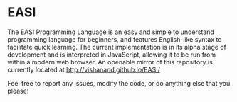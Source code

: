 # EASI

The EASI Programming Language is an easy and simple to understand programming language for beginners, and features English-like syntax to facilitate quick learning. The current implementation is in its alpha stage of development and is interpreted in JavaScript, allowing it to be run from within a modern web browser. An openable mirror of this repository is currently located at http://vishanand.github.io/EASI/

Feel free to report any issues, modify the code, or do anything else that you please!
